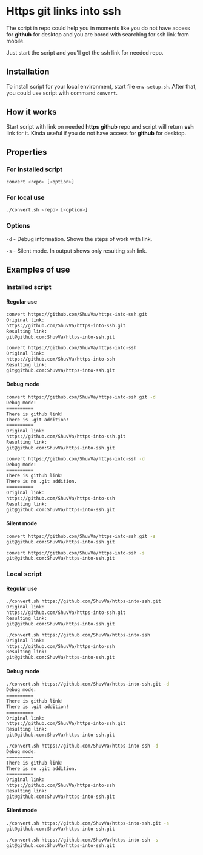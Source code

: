 # Https git links into ssh

The script in repo could help you in moments like you do not have access for **github** for desktop and you are bored with searching for ssh link from mobile.

Just start the script and you'll get the ssh link for needed repo.

## Installation

To install script for your local environment, start file `env-setup.sh`. After that, you could use script with command `convert`.

## How it works

Start script with link on needed **https** **github** repo and script will return **ssh** link for it. Kinda useful if you do not have access for **github** for desktop.

## Properties
### For installed script

```bash
convert <repo> [<option>]
```

### For local use

```bash
./convert.sh <repo> [<option>]
```

### Options

`-d` - Debug information. Shows the steps of work with link.

`-s` - Silent mode. In output shows only resulting ssh link.

## Examples of use

### Installed script

#### Regular use

```bash
convert https://github.com/ShuvVa/https-into-ssh.git
Original link:
https://github.com/ShuvVa/https-into-ssh.git
Resulting link:
git@github.com:ShuvVa/https-into-ssh.git
```

```bash
convert https://github.com/ShuvVa/https-into-ssh
Original link:
https://github.com/ShuvVa/https-into-ssh
Resulting link:
git@github.com:ShuvVa/https-into-ssh.git
```

#### Debug mode

```bash
convert https://github.com/ShuvVa/https-into-ssh.git -d
Debug mode:
==========
There is github link!
There is .git addition!
==========
Original link:
https://github.com/ShuvVa/https-into-ssh.git
Resulting link:
git@github.com:ShuvVa/https-into-ssh.git
```

```bash
convert https://github.com/ShuvVa/https-into-ssh -d
Debug mode:
==========
There is github link!
There is no .git addition.
==========
Original link:
https://github.com/ShuvVa/https-into-ssh
Resulting link:
git@github.com:ShuvVa/https-into-ssh.git
```

#### Silent mode

```bash
convert https://github.com/ShuvVa/https-into-ssh.git -s
git@github.com:ShuvVa/https-into-ssh.git
```

```bash
convert https://github.com/ShuvVa/https-into-ssh -s
git@github.com:ShuvVa/https-into-ssh.git
```

### Local script

#### Regular use

```bash
./convert.sh https://github.com/ShuvVa/https-into-ssh.git
Original link:
https://github.com/ShuvVa/https-into-ssh.git
Resulting link:
git@github.com:ShuvVa/https-into-ssh.git
```

```bash
./convert.sh https://github.com/ShuvVa/https-into-ssh
Original link:
https://github.com/ShuvVa/https-into-ssh
Resulting link:
git@github.com:ShuvVa/https-into-ssh.git
```

#### Debug mode

```bash
./convert.sh https://github.com/ShuvVa/https-into-ssh.git -d
Debug mode:
==========
There is github link!
There is .git addition!
==========
Original link:
https://github.com/ShuvVa/https-into-ssh.git
Resulting link:
git@github.com:ShuvVa/https-into-ssh.git
```

```bash
./convert.sh https://github.com/ShuvVa/https-into-ssh -d
Debug mode:
==========
There is github link!
There is no .git addition.
==========
Original link:
https://github.com/ShuvVa/https-into-ssh
Resulting link:
git@github.com:ShuvVa/https-into-ssh.git
```

#### Silent mode

```bash
./convert.sh https://github.com/ShuvVa/https-into-ssh.git -s
git@github.com:ShuvVa/https-into-ssh.git
```

```bash
./convert.sh https://github.com/ShuvVa/https-into-ssh -s
git@github.com:ShuvVa/https-into-ssh.git
```